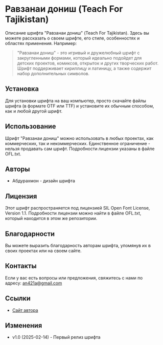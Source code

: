 # Равзанаи дониш (Teach For Tajikistan)

Описание шрифта "Равзанаи дониш" (Teach For Tajikistan). Здесь вы можете рассказать о своем шрифте, его стиле, особенностях и областях применения. Например:

> "Равзанаи дониш" - это игривый и дружелюбный шрифт с закругленными формами, который идеально подойдет для детских проектов, комиксов, открыток и других творческих работ. Шрифт поддерживает кириллицу и латиницу, а также содержит набор дополнительных символов.

## Установка

Для установки шрифта на ваш компьютер, просто скачайте файлы шрифта (в формате OTF или TTF) и установите их обычным способом, как и любой другой шрифт.

## Использование

Шрифт "Равзанаи дониш" можно использовать в любых проектах, как коммерческих, так и некоммерческих. Единственное ограничение - нельзя продавать сам шрифт. Подробности лицензии указаны в файле OFL.txt.

## Авторы

*   Абдурахмон - дизайн шрифта

## Лицензия

Этот шрифт распространяется под лицензией SIL Open Font License, Version 1.1. Подробности лицензии можно найти в файле OFL.txt, который находится в этом же репозитории.

## Благодарности

Вы можете выразить благодарность авторам шрифта, упомянув их в своих проектах или на своем сайте.

## Контакты

Если у вас есть вопросы или предложения, свяжитесь с нами по адресу: an421a@gmail.com
## Ссылки

*   [Сайт автора](https://an421.design)
## Изменения

*   v1.0 (2025-02-14) - Первый релиз шрифта
